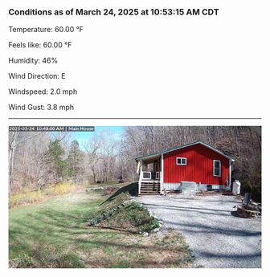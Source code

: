 ### Conditions as of March 24, 2025 at 10:53:15 AM CDT 

Temperature: 60.00 &deg;F

Feels like: 60.00 &deg;F

Humidity: 46%

Wind Direction: E

Windspeed: 2.0 mph

Wind Gust: 3.8 mph

---

<img src="./images/latest.jpeg"/>

